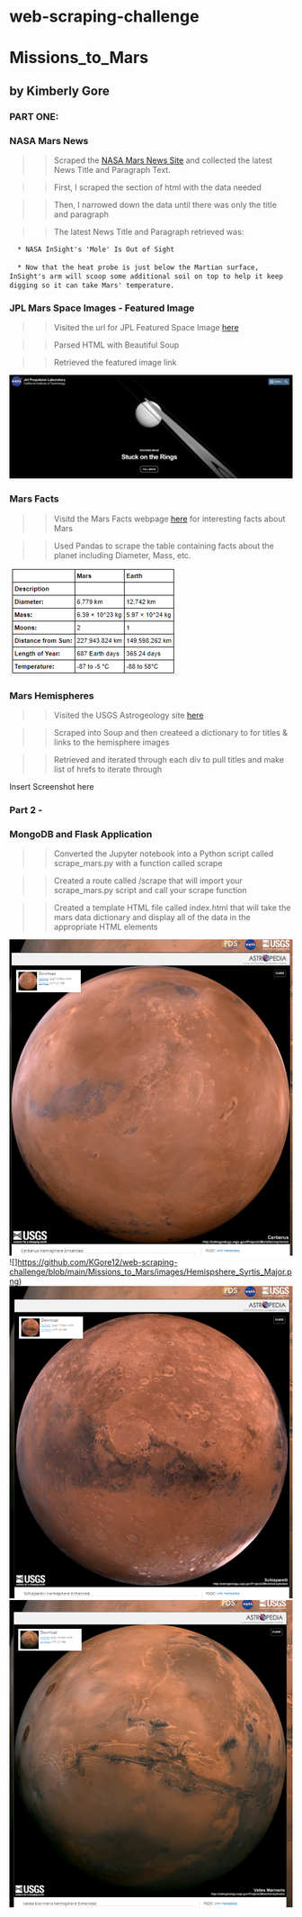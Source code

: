 # web-scraping-challenge
# Missions_to_Mars
## by Kimberly Gore

### PART ONE: 
### NASA Mars News

>> Scraped the [NASA Mars News Site](https://mars.nasa.gov/news/) and collected the latest News Title and Paragraph Text.

>> First, I scraped the section of html with the data needed

>> Then, I narrowed down the data until there was only the title and paragraph

>> The latest News Title and Paragraph retrieved was:

      * NASA InSight's 'Mole' Is Out of Sight
      
      * Now that the heat probe is just below the Martian surface, InSight's arm will scoop some additional soil on top to help it keep digging so it can take Mars' temperature.

### JPL Mars Space Images - Featured Image
>> Visited the url for JPL Featured Space Image [here](https://www.jpl.nasa.gov/spaceimages/?search=&category=Mars)

>> Parsed HTML with Beautiful Soup

>> Retrieved the featured image link


![](https://github.com/KGore12/web-scraping-challenge/blob/main/Missions_to_Mars/images/JPL_Mars_Space_Images_-_Featured_Image.png)


### Mars Facts
>> Visitd the Mars Facts webpage [here](https://space-facts.com/mars/) for interesting facts about Mars

>> Used Pandas to scrape the table containing facts about the planet including Diameter, Mass, etc.

![](https://github.com/KGore12/web-scraping-challenge/blob/main/Missions_to_Mars/images/Mars_Facts_table.png)



### Mars Hemispheres
>> Visited the USGS Astrogeology site [here](https://astrogeology.usgs.gov/search/results?q=hemisphere+enhanced&k1=target&v1=Mars)

>> Scraped into Soup and then createed a dictionary to for titles & links to the hemisphere images

>> Retrieved and iterated through each div to pull titles and make list of hrefs to iterate through


Insert Screenshot here



### Part 2 - 
### MongoDB and Flask Application
>> Converted the Jupyter notebook into a Python script called scrape_mars.py with a function called scrape

>> Created a route called /scrape that will import your scrape_mars.py script and call your scrape function

>> Created a template HTML file called index.html that will take the mars data dictionary and display all of the data in the appropriate HTML elements

![](https://github.com/KGore12/web-scraping-challenge/blob/main/Missions_to_Mars/images/Hemispshere_Cerebrus.png) 
![]https://github.com/KGore12/web-scraping-challenge/blob/main/Missions_to_Mars/images/Hemispshere_Syrtis_Major.png)
![](https://github.com/KGore12/web-scraping-challenge/blob/main/Missions_to_Mars/images/Hemispshere_Schiaparelli.png)
![](https://github.com/KGore12/web-scraping-challenge/blob/main/Missions_to_Mars/images/Hemispshere_Valles_Marineris.png)








